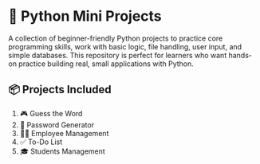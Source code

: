 # 🐍 Python Mini Projects
A collection of beginner-friendly Python projects to practice core programming skills, work with basic logic, file handling, user input, and simple databases.
This repository is perfect for learners who want hands-on practice building real, small applications with Python.

## 📦 Projects Included
1. 🎮 Guess the Word
2. 🔐 Password Generator
3. 👨‍💼 Employee Management
4. ✅ To-Do List
5. 🎓 Students Management

